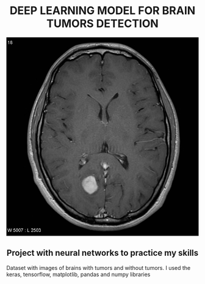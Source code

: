 <h1 align="center">DEEP LEARNING MODEL FOR BRAIN TUMORS DETECTION</h1>

<img src="/img/EXAMPLE.jpg" alt="brain"/>

<h2 align="center">Project with neural networks to practice my skills
</h2>

<p>Dataset with images of brains with tumors and without tumors.
I used the keras, tensorflow, matplotlib, pandas and numpy libraries</p>

